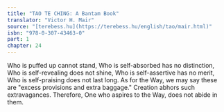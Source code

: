 ```yaml
---
title: "TAO TE CHING: A Bantam Book"
translator: "Victor H. Mair"
source: "[terebess.hu](https://terebess.hu/english/tao/mair.html)"
isbn: "978-0-307-43463-0"
part: 1
chapter: 24
---
```

Who is puffed up cannot stand,
Who is self-absorbed has no distinction,
Who is self-revealing does not shine,
Who is self-assertive has no merit,
Who is self-praising does not last long.
As for the Way, we may say these are "excess provisions and extra baggage."
Creation abhors such extravagances.
Therefore,
One who aspires to the Way, does not abide in them.